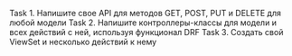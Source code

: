 Task 1. Напишите свое API для методов GET, POST, PUT и DELETE для любой модели
Task 2. Напишите контроллеры-классы для модели и всех действий с ней, используя функционал DRF
Task 3. Создать свой ViewSet и несколько действий к нему
